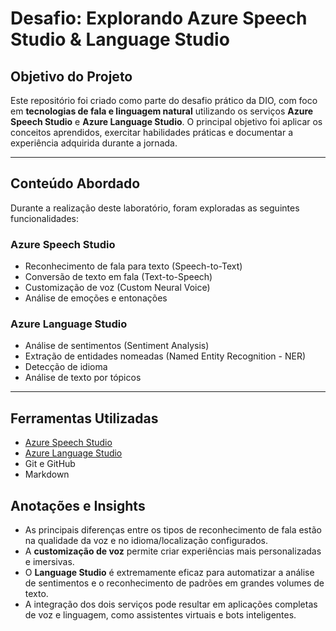 # Desafio: Explorando Azure Speech Studio & Language Studio

## Objetivo do Projeto

Este repositório foi criado como parte do desafio prático da DIO, com foco em **tecnologias de fala e linguagem natural** utilizando os serviços **Azure Speech Studio** e **Azure Language Studio**. O principal objetivo foi aplicar os conceitos aprendidos, exercitar habilidades práticas e documentar a experiência adquirida durante a jornada.

---

## Conteúdo Abordado

Durante a realização deste laboratório, foram exploradas as seguintes funcionalidades:

### Azure Speech Studio
- Reconhecimento de fala para texto (Speech-to-Text)
- Conversão de texto em fala (Text-to-Speech)
- Customização de voz (Custom Neural Voice)
- Análise de emoções e entonações

### Azure Language Studio
- Análise de sentimentos (Sentiment Analysis)
- Extração de entidades nomeadas (Named Entity Recognition - NER)
- Detecção de idioma
- Análise de texto por tópicos

---

## Ferramentas Utilizadas

- [Azure Speech Studio](https://speech.microsoft.com/)
- [Azure Language Studio](https://language.cognitive.azure.com/)
- Git e GitHub
- Markdown

## Anotações e Insights

- As principais diferenças entre os tipos de reconhecimento de fala estão na qualidade da voz e no idioma/localização configurados.
- A **customização de voz** permite criar experiências mais personalizadas e imersivas.
- O **Language Studio** é extremamente eficaz para automatizar a análise de sentimentos e o reconhecimento de padrões em grandes volumes de texto.
- A integração dos dois serviços pode resultar em aplicações completas de voz e linguagem, como assistentes virtuais e bots inteligentes.
